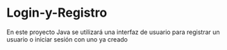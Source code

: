 # Login-y-Registro
En este proyecto Java se utilizará una interfaz de usuario para registrar un usuario o iniciar sesión con uno ya creado
